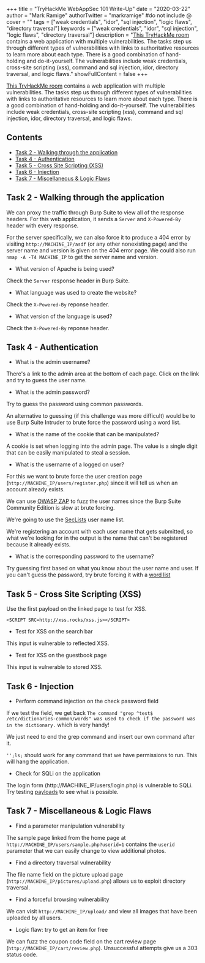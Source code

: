 +++
title = "TryHackMe WebAppSec 101 Write-Up"
date = "2020-03-22"
author = "Mark Ramige"
authorTwitter = "markramige" #do not include @
cover = ""
tags = ["weak credentials", "idor", "sql injection", "logic flaws", "directory traversal"]
keywords = ["weak credentials", "idor", "sql injection", "logic flaws", "directory traversal"]
description = "[This TryHackMe room](https://tryhackme.com/room/webappsec101) contains a web application with multiple vulnerabilities. The tasks step us through different types of vulnerabilities with links to authoritative resources to learn more about each type. There is a good combination of hand-holding and do-it-yourself. The vulnerabilities include weak credentials, cross-site scripting (xss), command and sql injection, idor, directory traversal, and logic flaws."
showFullContent = false
+++

[This TryHackMe room](https://tryhackme.com/room/webappsec101) contains a web application with multiple vulnerabilities. The tasks step us through different types of vulnerabilities with links to authoritative resources to learn more about each type. There is a good combination of hand-holding and do-it-yourself. The vulnerabilities include weak credentials, cross-site scripting (xss), command and sql injection, idor, directory traversal, and logic flaws.

## Contents
* [Task 2 - Walking through the application](#task-2---walking-through-the-application)
* [Task 4 - Authentication](#task-4---authentication)
* [Task 5 - Cross Site Scripting (XSS)](#task-5---cross-site-scripting-xss)
* [Task 6 - Injection](#task-6---injection)
* [Task 7 - Miscellaneous & Logic Flaws](#task-7---miscellaneous--logic-flaws)

## Task 2 - Walking through the application
We can proxy the traffic through Burp Suite to view all of the response headers. For this web application, it sends a `Server` and `X-Powered-By` header with every response.

For the server specifically, we can also force it to produce a 404 error by visiting `http://MACHINE_IP/asdf` (or any other nonexisting page) and the server name and version is given on the 404 error page. We could also run `nmap -A -T4 MACHINE_IP` to get the server name and version.

* What version of Apache is being used?

Check the `Server` response header in Burp Suite.

* What language was used to create the website?

Check the `X-Powered-By` reponse header.

* What version of the language is used?

Check the `X-Powered-By` reponse header.

## Task 4 - Authentication
* What is the admin username?

There's a link to the admin area at the bottom of each page. Click on the link and try to guess the user name.

* What is the admin password?

Try to guess the password using common passwords.

An alternative to guessing (if this challenge was more difficult) would be to use Burp Suite Intruder to brute force the password using a word list.

* What is the name of the cookie that can be manipulated?

A cookie is set when logging into the admin page. The value is a single digit that can be easily manipulated to steal a session.

* What is the username of a logged on user?

For this we want to brute force the user creation page (`http://MACHINE_IP/users/register.php`) since it will tell us when an account already exists.

We can use [OWASP ZAP](https://owasp.org/www-project-zap/) to fuzz the user names since the Burp Suite Community Edition is slow at brute forcing.

We're going to use the [SecLists](https://raw.githubusercontent.com/danielmiessler/SecLists/master/Usernames/Names/names.txt) user name list.

We're registering an account with each user name that gets submitted, so what we're looking for in the output is the name that can't be registered because it already exists.

* What is the corresponding password to the username?

Try guessing first based on what you know about the user name and user. If you can't guess the password, try brute forcing it with a [word list](https://github.com/danielmiessler/SecLists/tree/master/Passwords)

## Task 5 - Cross Site Scripting (XSS)

Use the first payload on the linked page to test for XSS.

`<SCRIPT SRC=http://xss.rocks/xss.js></SCRIPT>`

* Test for XSS on the search bar

This input is vulnerable to reflected XSS.

* Test for XSS on the guestbook page

This input is vulnerable to stored XSS.

## Task 6 - Injection

* Perform command injection on the check password field

If we test the field, we get back `The command "grep ^test$ /etc/dictionaries-common/words" was used to check if the password was in the dictionary.` which is very handy!

We just need to end the grep command and insert our own command after it.

`'';ls;` should work for any command that we have permissions to run. This will hang the application.

* Check for SQLi on the application

The login form (http://MACHINE_IP/users/login.php) is vulnerable to SQLi. Try testing [payloads](https://medium.com/@ismailtasdelen/sql-injection-payload-list-b97656cfd66b) to see what is possible.

## Task 7 - Miscellaneous & Logic Flaws

* Find a parameter manipulation vulnerability

The sample page linked from the home page at `http://MACHINE_IP/users/sample.php?userid=1` contains the `userid` parameter that we can easily change to view additional photos.

* Find a directory traversal vulnerability

The file name field on the picture upload page (`http://MACHINE_IP/pictures/upload.php`) allows us to exploit directory traversal.

* Find a forceful browsing vulnerability

We can visit `http://MACHINE_IP/upload/` and view all images that have been uploaded by all users.

* Logic flaw: try to get an item for free

We can fuzz the coupon code field on the cart review page (`http://MACHINE_IP/cart/review.php`). Unsuccessful attempts give us a 303 status code.
